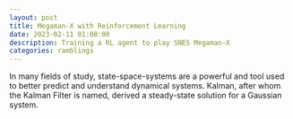 ```yaml
---
layout: post
title: Megaman-X with Reinforcement Learning
date: 2023-02-11 01:00:00
description: Training a RL agent to play SNES Megaman-X
categories: ramblings
---
```


In many fields of study, state-space-systems are a powerful and tool used to better predict and understand dynamical systems.
Kalman, after whom the Kalman Filter is named, derived a steady-state solution for a Gaussian system.
